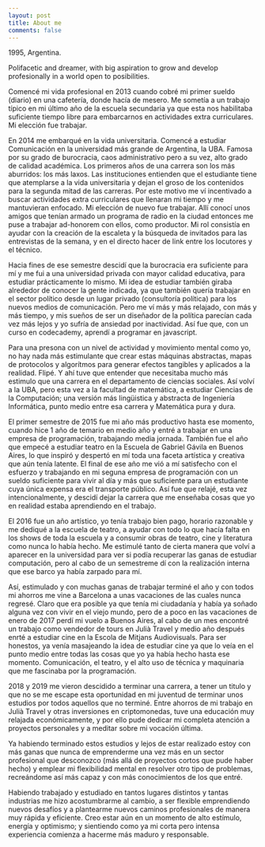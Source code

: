 ```yaml
---
layout: post
title: About me
comments: false
---
```

1995, Argentina.

Polifacetic and dreamer, with big aspiration to grow and develop profesionally in a world open to posibilities.

Comencé mi vida profesional en 2013 cuando cobré mi primer sueldo (diario) en una cafetería, donde hacía de mesero. Me sometía a un trabajo típico en mi último año de la escuela secundaria ya que esta nos habilitaba suficiente tiempo libre para embarcarnos en actividades extra curriculares. Mi elección fue trabajar.

En 2014 me embarqué en la vida universitaria. Comencé a estudiar Comunicación en la universidad más grande de Argentina, la UBA. Famosa por su grado de burocracia, caos administrativo pero a su vez, alto grado de calidad académica. Los primeros años de una carrera son los más aburridos: los más laxos. Las instituciones entienden que el estudiante tiene que atemplarse a la vida universitaria y dejan el groso de los contenidos para la segunda mitad de las carreras. Por este motivo me ví incentivado a buscar actividades extra curriculares que llenaran mi tiempo y me mantuvieran enfocado. Mi elección de nuevo fue trabajar. Allí conocí unos amigos que tenían armado un programa de radio en la ciudad entonces me puse a trabajar ad-honorem con ellos, como productor. Mi rol consistía en ayudar con la creación de la escaleta y la búsqueda de invitados para las entrevistas de la semana, y en el directo hacer de link entre los locutores y el técnico.

Hacia fines de ese semestre descidí que la burocracia era suficiente para mí y me fui a una universidad privada con mayor calidad educativa, para estudiar prácticamente lo mismo. Mi idea de estudiar también giraba alrededor de conocer la gente indicada, ya que también quería trabajar en el sector político desde un lugar privado (consultoría política) para los nuevos medios de comunicación. Pero me ví más y más relajado, con más y más tiempo, y mis sueños de ser un diseñador de la política parecían cada vez más lejos y yo sufría de ansiedad por inactividad. Así fue que, con un curso en codecademy, aprendí a programar en javascript.

Para una presona con un nivel de actividad y movimiento mental como yo, no hay nada más estimulante que crear estas máquinas abstractas, mapas de protocolos y algorítmos para generar efectos tangibles y aplicados a la realidad. Flipé. Y ahí tuve que entender que necesitaba mucho más estimulo que una carrera en el departamento de ciencias sociales. Así volví a la UBA, pero esta vez a la facultad de matemática, a estudiar Ciencias de la Computación; una versión más lingüistica y abstracta de Ingeniería Informática, punto medio entre esa carrera y Matemática pura y dura.

El primer semestre de 2015 fue mi año más productivo hasta ese momento, cuando hice 1 año de temario en medio año y entré a trabajar en una empresa de programación, trabajando media jornada. También fue el año que empecé a estudiar teatro en la Escuela de Gabriel Gávila en Buenos Aires, lo que inspiró y despertó en mí toda una faceta artística y creativa que aún tenía latente. El final de ese año me vió a mí satisfecho con el esfuerzo y trabajando en mi seguna empresa de programación con un sueldo suficiente para vivir al día y más que suficiente para un estudiante cuya única expensa era el transporte público. Así fue que relajé, esta vez intencionalmente, y descidí dejar la carrera que me enseñaba cosas que yo en realidad estaba aprendiendo en el trabajo.

El 2016 fue un año artístico, yo tenía trabajo bien pago, horario razonable y me dediqué a la escuela de teatro, a ayudar con todo lo que hacía falta en los shows de toda la escuela y a consumir obras de teatro, cine y literatura como nunca lo había hecho. Me estimulé tanto de cierta manera que volví a aparecer en la universidad para ver si podía recuperar las ganas de estudiar computación, pero al cabo de un semestreme dí con la realización interna que ese barco ya había zarpado para mí.

Así, estimulado y con muchas ganas de trabajar terminé el año y con todos mi ahorros me vine a Barcelona a unas vacaciones de las cuales nunca regresé. Claro que era posible ya que tenía mi ciudadanía y había ya soñado alguna vez con vivir en el viejo mundo, pero de a poco en las vacaciones de enero de 2017 perdí mi vuelo a Buenos Aires, al cabo de un mes encontré un trabajo como vendedor de tours en Julià Travel y medio año después enrté a estudiar cine en la Escola de Mitjans Audiovisuals. Para ser honestos, ya venía masajeando la idea de estudiar cine ya que lo veía en el punto medio entre todas las cosas que yo ya había hecho hasta ese momento. Comunicación, el teatro, y el alto uso de técnica y maquinaria que me fascinaba por la programación.

2018 y 2019 me vieron descidido a terminar una carrera, a tener un titulo y que no se me escape esta oportunidad en mi juventud de terminar unos estudios por todos aquellos que no terminé. Entre ahorros de mi trabajo en Julià Travel y otras inversiones en criptomonedas, tuve una educación muy relajada económicamente, y por ello pude dedicar mi completa atención a proyectos personales y a meditar sobre mi vocación última.

Ya habiendo terminado estos estudios y lejos de estar realizado estoy con más ganas que nunca de emprenderme una vez más en un sector profesional que desconozco (más allá de proyectos cortos que pude haber hecho) y emplear mi flexibilidad mental en resolver otro tipo de problemas, recreándome así más capaz y con más conocimientos de los que entré.

Habiendo trabajado y estudiado en tantos lugares distintos y tantas industrias me hizo acostumbrarme al cambio, a ser flexible emprendiendo nuevos desafíos y a plantearme nuevos caminos profesionales de manera muy rápida y eficiente. Creo estar aún en un momento de alto estímulo, energía y optimismo; y sientiendo como ya mi corta pero intensa experiencia comienza a hacerme más maduro y responsable.
